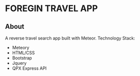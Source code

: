 FOREGIN TRAVEL APP
====================

## About 
A reverse travel search app built with Meteor.
Technology Stack:

<ul>
  <li>Meteory</li>
  <li>HTML/CSS</li>
  <li>Bootstrap</li>
  <li>Jquery</li>
  <li>QPX Express API</li>
</ul>

